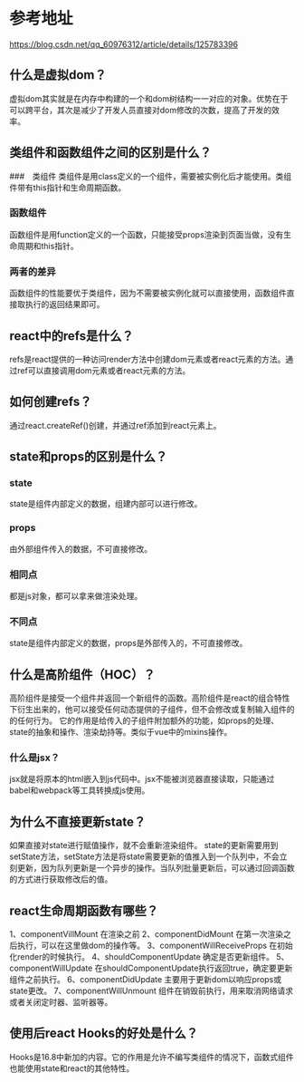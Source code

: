 # 参考地址
https://blog.csdn.net/qq_60976312/article/details/125783396


## 什么是虚拟dom？
虚拟dom其实就是在内存中构建的一个和dom树结构一一对应的对象。优势在于可以跨平台，其次是减少了开发人员直接对dom修改的次数，提高了开发的效率。


## 类组件和函数组件之间的区别是什么？
###　类组件
类组件是用class定义的一个组件，需要被实例化后才能使用。类组件带有this指针和生命周期函数。

### 函数组件
函数组件是用function定义的一个函数，只能接受props渲染到页面当做，没有生命周期和this指针。

### 两者的差异
函数组件的性能要优于类组件，因为不需要被实例化就可以直接使用，函数组件直接取执行的返回结果即可。


## react中的refs是什么？
refs是react提供的一种访问render方法中创建dom元素或者react元素的方法。通过ref可以直接调用dom元素或者react元素的方法。


## 如何创建refs？
通过react.createRef()创建，并通过ref添加到react元素上。
## state和props的区别是什么？
### state
state是组件内部定义的数据，组建内部可以进行修改。

### props
由外部组件传入的数据，不可直接修改。

### 相同点
都是js对象，都可以拿来做渲染处理。

### 不同点
state是组件内部定义的数据，props是外部传入的，不可直接修改。


## 什么是高阶组件（HOC）？
高阶组件是接受一个组件并返回一个新组件的函数。高阶组件是react的组合特性下衍生出来的，他可以接受任何动态提供的子组件，但不会修改或复制输入组件的的任何行为。
它的作用是给传入的子组件附加额外的功能，如props的处理、state的抽象和操作、渲染劫持等。类似于vue中的mixins操作。


### 什么是jsx？
jsx就是将原本的html嵌入到js代码中。jsx不能被浏览器直接读取，只能通过babel和webpack等工具转换成js使用。


## 为什么不直接更新state？
如果直接对state进行赋值操作，就不会重新渲染组件。
state的更新需要用到setState方法，setState方法是将state需要更新的值推入到一个队列中，不会立刻更新，因为队列更新是一个异步的操作。当队列批量更新后，可以通过回调函数的方式进行获取修改后的值。


## react生命周期函数有哪些？
1、componentVillMount 在渲染之前
2、componentDidMount 在第一次渲染之后执行，可以在这里做dom的操作等。
3、componentWillReceiveProps 在初始化render的时候执行。
4、shouldComponentUpdate 确定是否更新组件。
5、componentWillUpdate 在shouldComponentUpdate执行返回true，确定要更新组件之前执行。
6、componentDidUpdate 主要用于更新dom以响应props或state更改。
7、componentWillUnmount 组件在销毁前执行，用来取消网络请求或者关闭定时器、监听器等。


## 使用后react Hooks的好处是什么？
Hooks是16.8中新加的内容。它的作用是允许不编写类组件的情况下，函数式组件也能使用state和react的其他特性。